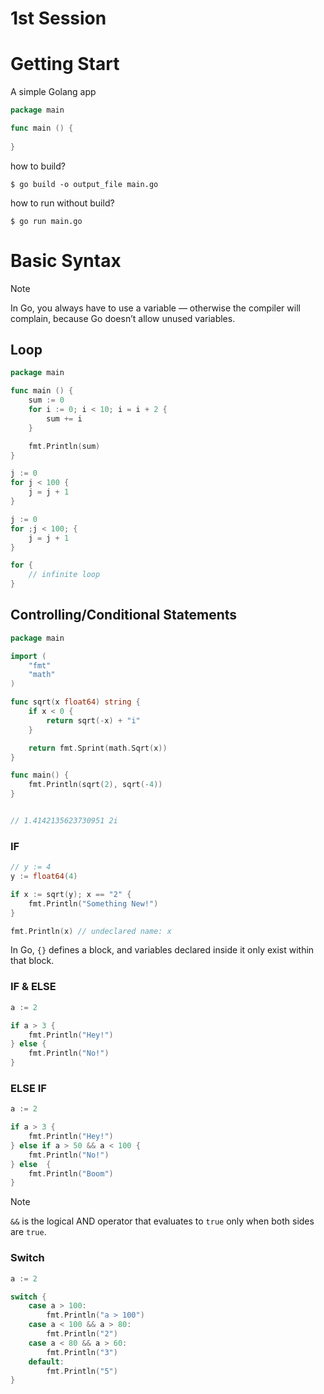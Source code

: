 # 1st Session

# Getting Start

A simple Golang app

```go
package main

func main () {
    
}
```

how to build?

```shell
$ go build -o output_file main.go
```

how to run without build?

```shell
$ go run main.go
```

# Basic Syntax

> [!NOTE]
>
> In Go, you always have to use a variable — otherwise the compiler will complain, because Go doesn’t allow unused variables.

## Loop

```go
package main

func main () {
    sum := 0
	for i := 0; i < 10; i = i + 2 {
		sum += i
	}

	fmt.Println(sum)
}
```

```go
j := 0
for j < 100 {
    j = j + 1
}

j := 0
for ;j < 100; {
    j = j + 1
}
```

```go
for {
    // infinite loop
}
```

## Controlling/Conditional Statements

```go
package main

import (
	"fmt"
	"math"
)

func sqrt(x float64) string {
	if x < 0 {
		return sqrt(-x) + "i"
	}

	return fmt.Sprint(math.Sqrt(x))
}

func main() {
	fmt.Println(sqrt(2), sqrt(-4))
}


// 1.4142135623730951 2i
```

### IF

```go
// y := 4
y := float64(4)

if x := sqrt(y); x == "2" {
    fmt.Println("Something New!")
}

fmt.Println(x) // undeclared name: x
```

In Go, `{}` defines a block, and variables declared inside it only exist within that block.

### IF & ELSE

```go
a := 2

if a > 3 {
    fmt.Println("Hey!")
} else {
    fmt.Println("No!")
}
```

### ELSE IF

```go
a := 2

if a > 3 {
    fmt.Println("Hey!")
} else if a > 50 && a < 100 {
    fmt.Println("No!")
} else  {
    fmt.Println("Boom")
}
```

> [!NOTE]
>
> `&&` is the logical AND operator that evaluates to `true` only when both sides are `true`.

### Switch

```go
a := 2

switch {
    case a > 100:
    	fmt.Println("a > 100")
    case a < 100 && a > 80:
    	fmt.Println("2")
    case a < 80 && a > 60:
    	fmt.Println("3")
    default:
    	fmt.Println("5")
}
```



